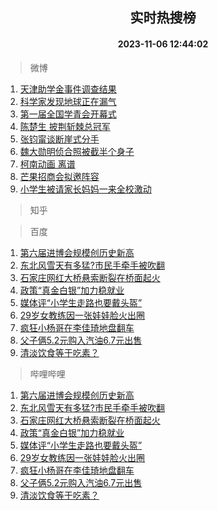 <div align="center"><h2>实时热搜榜</h2><h4>2023-11-06 12:44:02</h4></div>

> 微博  

1. [天津助学金事件调查结果](https://s.weibo.com/weibo?q=%23%E5%A4%A9%E6%B4%A5%E5%8A%A9%E5%AD%A6%E9%87%91%E4%BA%8B%E4%BB%B6%E8%B0%83%E6%9F%A5%E7%BB%93%E6%9E%9C%23&t=31&band_rank=1&Refer=top)<br />
2. [科学家发现地球正在漏气](https://s.weibo.com/weibo?q=%23%E7%A7%91%E5%AD%A6%E5%AE%B6%E5%8F%91%E7%8E%B0%E5%9C%B0%E7%90%83%E6%AD%A3%E5%9C%A8%E6%BC%8F%E6%B0%94%23&t=31&band_rank=2&Refer=top)<br />
3. [第一届全国学青会开幕式](https://s.weibo.com/weibo?q=%23%E7%AC%AC%E4%B8%80%E5%B1%8A%E5%85%A8%E5%9B%BD%E5%AD%A6%E9%9D%92%E4%BC%9A%E5%BC%80%E5%B9%95%E5%BC%8F%23&t=31&band_rank=3&Refer=top)<br />
4. [陈楚生 披荆斩棘总冠军](https://s.weibo.com/weibo?q=%E9%99%88%E6%A5%9A%E7%94%9F%20%E6%8A%AB%E8%8D%86%E6%96%A9%E6%A3%98%E6%80%BB%E5%86%A0%E5%86%9B&t=31&band_rank=4&Refer=top)<br />
5. [张钧甯谈断崖式分手](https://s.weibo.com/weibo?q=%23%E5%BC%A0%E9%92%A7%E7%94%AF%E8%B0%88%E6%96%AD%E5%B4%96%E5%BC%8F%E5%88%86%E6%89%8B%23&t=31&band_rank=5&Refer=top)<br />
6. [魏大勋明侦合照被截半个身子](https://s.weibo.com/weibo?q=%23%E9%AD%8F%E5%A4%A7%E5%8B%8B%E6%98%8E%E4%BE%A6%E5%90%88%E7%85%A7%E8%A2%AB%E6%88%AA%E5%8D%8A%E4%B8%AA%E8%BA%AB%E5%AD%90%23&t=31&band_rank=6&Refer=top)<br />
7. [柯南动画 离谱](https://s.weibo.com/weibo?q=%E6%9F%AF%E5%8D%97%E5%8A%A8%E7%94%BB%20%E7%A6%BB%E8%B0%B1&t=31&band_rank=7&Refer=top)<br />
8. [芒果招商会拟邀阵容](https://s.weibo.com/weibo?q=%E8%8A%92%E6%9E%9C%E6%8B%9B%E5%95%86%E4%BC%9A%E6%8B%9F%E9%82%80%E9%98%B5%E5%AE%B9&t=31&band_rank=8&Refer=top)<br />
9. [小学生被请家长妈妈一来全校激动](https://s.weibo.com/weibo?q=%23%E5%B0%8F%E5%AD%A6%E7%94%9F%E8%A2%AB%E8%AF%B7%E5%AE%B6%E9%95%BF%E5%A6%88%E5%A6%88%E4%B8%80%E6%9D%A5%E5%85%A8%E6%A0%A1%E6%BF%80%E5%8A%A8%23&t=31&band_rank=9&Refer=top)<br />

> 知乎  


> 百度  

1. [第六届进博会规模创历史新高](https://www.baidu.com/s?wd=%E7%AC%AC%E5%85%AD%E5%B1%8A%E8%BF%9B%E5%8D%9A%E4%BC%9A%E8%A7%84%E6%A8%A1%E5%88%9B%E5%8E%86%E5%8F%B2%E6%96%B0%E9%AB%98&sa=fyb_news&rsv_dl=fyb_news)<br />
2. [东北风雪天有多猛?市民手牵手被吹翻](https://www.baidu.com/s?wd=%E4%B8%9C%E5%8C%97%E9%A3%8E%E9%9B%AA%E5%A4%A9%E6%9C%89%E5%A4%9A%E7%8C%9B%3F%E5%B8%82%E6%B0%91%E6%89%8B%E7%89%B5%E6%89%8B%E8%A2%AB%E5%90%B9%E7%BF%BB&sa=fyb_news&rsv_dl=fyb_news)<br />
3. [石家庄网红大桥悬索断裂在桥面起火](https://www.baidu.com/s?wd=%E7%9F%B3%E5%AE%B6%E5%BA%84%E7%BD%91%E7%BA%A2%E5%A4%A7%E6%A1%A5%E6%82%AC%E7%B4%A2%E6%96%AD%E8%A3%82%E5%9C%A8%E6%A1%A5%E9%9D%A2%E8%B5%B7%E7%81%AB&sa=fyb_news&rsv_dl=fyb_news)<br />
4. [政策“真金白银”加力稳就业](https://www.baidu.com/s?wd=%E6%94%BF%E7%AD%96%E2%80%9C%E7%9C%9F%E9%87%91%E7%99%BD%E9%93%B6%E2%80%9D%E5%8A%A0%E5%8A%9B%E7%A8%B3%E5%B0%B1%E4%B8%9A&sa=fyb_news&rsv_dl=fyb_news)<br />
5. [媒体评“小学生走路也要戴头盔”](https://www.baidu.com/s?wd=%E5%AA%92%E4%BD%93%E8%AF%84%E2%80%9C%E5%B0%8F%E5%AD%A6%E7%94%9F%E8%B5%B0%E8%B7%AF%E4%B9%9F%E8%A6%81%E6%88%B4%E5%A4%B4%E7%9B%94%E2%80%9D&sa=fyb_news&rsv_dl=fyb_news)<br />
6. [29岁女教练因一张娃娃脸火出圈](https://www.baidu.com/s?wd=29%E5%B2%81%E5%A5%B3%E6%95%99%E7%BB%83%E5%9B%A0%E4%B8%80%E5%BC%A0%E5%A8%83%E5%A8%83%E8%84%B8%E7%81%AB%E5%87%BA%E5%9C%88&sa=fyb_news&rsv_dl=fyb_news)<br />
7. [疯狂小杨哥在李佳琦地盘翻车](https://www.baidu.com/s?wd=%E7%96%AF%E7%8B%82%E5%B0%8F%E6%9D%A8%E5%93%A5%E5%9C%A8%E6%9D%8E%E4%BD%B3%E7%90%A6%E5%9C%B0%E7%9B%98%E7%BF%BB%E8%BD%A6&sa=fyb_news&rsv_dl=fyb_news)<br />
8. [父子俩5.2元购入汽油6.7元出售](https://www.baidu.com/s?wd=%E7%88%B6%E5%AD%90%E4%BF%A95.2%E5%85%83%E8%B4%AD%E5%85%A5%E6%B1%BD%E6%B2%B96.7%E5%85%83%E5%87%BA%E5%94%AE&sa=fyb_news&rsv_dl=fyb_news)<br />
9. [清淡饮食等于吃素？](https://www.baidu.com/s?wd=%E6%B8%85%E6%B7%A1%E9%A5%AE%E9%A3%9F%E7%AD%89%E4%BA%8E%E5%90%83%E7%B4%A0%EF%BC%9F&sa=fyb_news&rsv_dl=fyb_news)<br />

> 哔哩哔哩  

1. [第六届进博会规模创历史新高](https://www.baidu.com/s?wd=%E7%AC%AC%E5%85%AD%E5%B1%8A%E8%BF%9B%E5%8D%9A%E4%BC%9A%E8%A7%84%E6%A8%A1%E5%88%9B%E5%8E%86%E5%8F%B2%E6%96%B0%E9%AB%98&sa=fyb_news&rsv_dl=fyb_news)<br />
2. [东北风雪天有多猛?市民手牵手被吹翻](https://www.baidu.com/s?wd=%E4%B8%9C%E5%8C%97%E9%A3%8E%E9%9B%AA%E5%A4%A9%E6%9C%89%E5%A4%9A%E7%8C%9B%3F%E5%B8%82%E6%B0%91%E6%89%8B%E7%89%B5%E6%89%8B%E8%A2%AB%E5%90%B9%E7%BF%BB&sa=fyb_news&rsv_dl=fyb_news)<br />
3. [石家庄网红大桥悬索断裂在桥面起火](https://www.baidu.com/s?wd=%E7%9F%B3%E5%AE%B6%E5%BA%84%E7%BD%91%E7%BA%A2%E5%A4%A7%E6%A1%A5%E6%82%AC%E7%B4%A2%E6%96%AD%E8%A3%82%E5%9C%A8%E6%A1%A5%E9%9D%A2%E8%B5%B7%E7%81%AB&sa=fyb_news&rsv_dl=fyb_news)<br />
4. [政策“真金白银”加力稳就业](https://www.baidu.com/s?wd=%E6%94%BF%E7%AD%96%E2%80%9C%E7%9C%9F%E9%87%91%E7%99%BD%E9%93%B6%E2%80%9D%E5%8A%A0%E5%8A%9B%E7%A8%B3%E5%B0%B1%E4%B8%9A&sa=fyb_news&rsv_dl=fyb_news)<br />
5. [媒体评“小学生走路也要戴头盔”](https://www.baidu.com/s?wd=%E5%AA%92%E4%BD%93%E8%AF%84%E2%80%9C%E5%B0%8F%E5%AD%A6%E7%94%9F%E8%B5%B0%E8%B7%AF%E4%B9%9F%E8%A6%81%E6%88%B4%E5%A4%B4%E7%9B%94%E2%80%9D&sa=fyb_news&rsv_dl=fyb_news)<br />
6. [29岁女教练因一张娃娃脸火出圈](https://www.baidu.com/s?wd=29%E5%B2%81%E5%A5%B3%E6%95%99%E7%BB%83%E5%9B%A0%E4%B8%80%E5%BC%A0%E5%A8%83%E5%A8%83%E8%84%B8%E7%81%AB%E5%87%BA%E5%9C%88&sa=fyb_news&rsv_dl=fyb_news)<br />
7. [疯狂小杨哥在李佳琦地盘翻车](https://www.baidu.com/s?wd=%E7%96%AF%E7%8B%82%E5%B0%8F%E6%9D%A8%E5%93%A5%E5%9C%A8%E6%9D%8E%E4%BD%B3%E7%90%A6%E5%9C%B0%E7%9B%98%E7%BF%BB%E8%BD%A6&sa=fyb_news&rsv_dl=fyb_news)<br />
8. [父子俩5.2元购入汽油6.7元出售](https://www.baidu.com/s?wd=%E7%88%B6%E5%AD%90%E4%BF%A95.2%E5%85%83%E8%B4%AD%E5%85%A5%E6%B1%BD%E6%B2%B96.7%E5%85%83%E5%87%BA%E5%94%AE&sa=fyb_news&rsv_dl=fyb_news)<br />
9. [清淡饮食等于吃素？](https://www.baidu.com/s?wd=%E6%B8%85%E6%B7%A1%E9%A5%AE%E9%A3%9F%E7%AD%89%E4%BA%8E%E5%90%83%E7%B4%A0%EF%BC%9F&sa=fyb_news&rsv_dl=fyb_news)<br />
